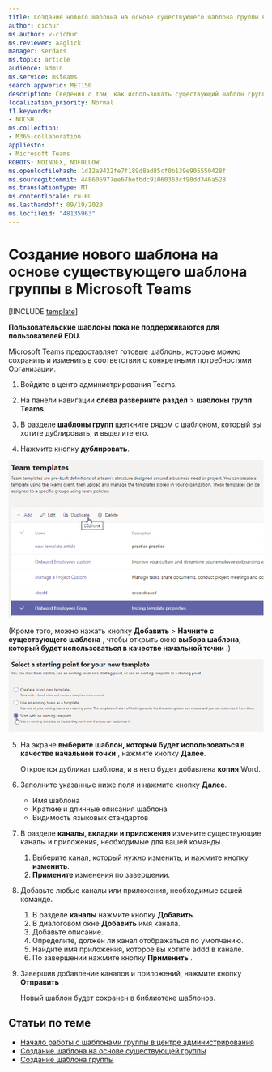 ```yaml
---
title: Создание нового шаблона на основе существующего шаблона группы в Microsoft Teams
author: cichur
ms.author: v-cichur
ms.reviewer: aaglick
manager: serdars
ms.topic: article
audience: admin
ms.service: msteams
search.appverid: MET150
description: Сведения о том, как использовать существующий шаблон группы для создания нового шаблона группы в Microsoft Teams.
localization_priority: Normal
f1.keywords:
- NOCSH
ms.collection:
- M365-collaboration
appliesto:
- Microsoft Teams
ROBOTS: NOINDEX, NOFOLLOW
ms.openlocfilehash: 1d12a9422fe7f189d8ad85cf0b139e905550428f
ms.sourcegitcommit: 448606977ee67befbdc91060363cf90dd346a528
ms.translationtype: MT
ms.contentlocale: ru-RU
ms.lasthandoff: 09/19/2020
ms.locfileid: "48135963"
---
```

# <a name="create-a-new-template-from-an-existing-team-template-in-microsoft-teams"></a>Создание нового шаблона на основе существующего шаблона группы в Microsoft Teams

[!INCLUDE [template](includes/preview-feature.md)]

**Пользовательские шаблоны пока не поддерживаются для пользователей EDU.**

Microsoft Teams предоставляет готовые шаблоны, которые можно сохранить и изменить в соответствии с конкретными потребностями Организации.

1. Войдите в центр администрирования Teams.

2. На панели навигации **слева разверните раздел**  >  **шаблоны групп Teams**.

3. В разделе **шаблоны групп** щелкните рядом с шаблоном, который вы хотите дублировать, и выделите его.

4. Нажмите кнопку **дублировать**.

![Изображение диалогового окна шаблонов групп с выделенной кнопкой "Добавить".](media/template-duplicate.png)

(Кроме того, можно нажать кнопку **Добавить**  >  **Начните с существующего шаблона** , чтобы открыть окно **выбора шаблона, который будет использоваться в качестве начальной точки** .)

![Изображение экрана начальной точки шаблонов групп с выделенной командой "начать с уже существующим шаблоном".](media/template-start-existing-template.png)

5. На экране **выберите шаблон, который будет использоваться в качестве начальной точки** , нажмите кнопку **Далее**.

    Откроется дубликат шаблона, и в него будет добавлена **копия** Word.

6. Заполните указанные ниже поля и нажмите кнопку **Далее**.
    - Имя шаблона
    - Краткие и длинные описания шаблона
    - Видимость языковых стандартов  

7. В разделе **каналы, вкладки и приложения** измените существующие каналы и приложения, необходимые для вашей команды.

    1. Выберите канал, который нужно изменить, и нажмите кнопку **изменить**.
    2. **Примените** изменения по завершении.

8. Добавьте любые каналы или приложения, необходимые вашей команде.

    1. В разделе **каналы** нажмите кнопку **Добавить**.
    2. В диалоговом окне **Добавить** имя канала.
    3. Добавьте описание.
    4. Определите, должен ли канал отображаться по умолчанию.
    5. Найдите имя приложения, которое вы хотите addd в канале.
    6. По завершении нажмите кнопку **Применить** .

7. Завершив добавление каналов и приложений, нажмите кнопку **Отправить** .

    Новый шаблон будет сохранен в библиотеке шаблонов.

## <a name="related-articles"></a>Статьи по теме

- [Начало работы с шаблонами группы в центре администрирования](get-started-with-teams-templates-in-the-admin-console.md)
- [Создание шаблона на основе существующей группы](create-template-from-existing-team.md)
- [Создание шаблона группы](create-a-team-template.md)